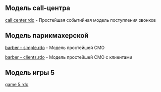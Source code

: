 ## Модель call-центра
 [call center.rdo](https://github.com/aurusov/rdo-xtext-models/blob/master/models/call%20center.rdo) - Простейшая событийная модель поступления звонков

## Модель парикмахерской
 [barber - simple.rdo](https://github.com/aurusov/rdo-xtext-models/blob/master/models/barber%20-%20simple.rdo) - Модель простейшей СМО
 
 [barber - clients.rdo](https://github.com/aurusov/rdo-xtext-models/blob/master/models/barber%20-%20clients.rdo) - Модель простейшей СМО с клиентами

## Модель игры 5
 [game 5.rdo](https://github.com/aurusov/rdo-xtext-models/blob/master/models/game%205.rdo)
 
